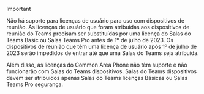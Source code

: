 > [!IMPORTANT]
> Não há suporte para licenças de usuário para uso com dispositivos de reunião. As licenças de usuário que foram atribuídas aos dispositivos de reunião do Teams precisam ser substituídas por uma licença do Salas do Teams Basic ou Salas Teams Pro antes de 1º de julho de 2023. Os dispositivos de reunião que têm uma licença de usuário após 1º de julho de 2023 serão impedidos de entrar até que uma Salas do Teams seja atribuída.
>
> Além disso, as licenças do Common Area Phone não têm suporte e não funcionarão com Salas do Teams dispositivos. Salas do Teams dispositivos devem ser atribuídos apenas Salas do Teams licenças Básicas ou Salas Teams Pro segurança.
